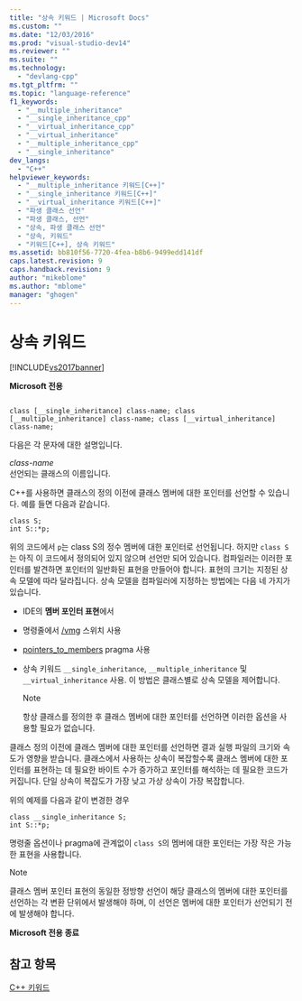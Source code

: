 ```yaml
---
title: "상속 키워드 | Microsoft Docs"
ms.custom: ""
ms.date: "12/03/2016"
ms.prod: "visual-studio-dev14"
ms.reviewer: ""
ms.suite: ""
ms.technology: 
  - "devlang-cpp"
ms.tgt_pltfrm: ""
ms.topic: "language-reference"
f1_keywords: 
  - "__multiple_inheritance"
  - "__single_inheritance_cpp"
  - "__virtual_inheritance_cpp"
  - "__virtual_inheritance"
  - "__multiple_inheritance_cpp"
  - "__single_inheritance"
dev_langs: 
  - "C++"
helpviewer_keywords: 
  - "__multiple_inheritance 키워드[C++]"
  - "__single_inheritance 키워드[C++]"
  - "__virtual_inheritance 키워드[C++]"
  - "파생 클래스 선언"
  - "파생 클래스, 선언"
  - "상속, 파생 클래스 선언"
  - "상속, 키워드"
  - "키워드[C++], 상속 키워드"
ms.assetid: bb810f56-7720-4fea-b8b6-9499edd141df
caps.latest.revision: 9
caps.handback.revision: 9
author: "mikeblome"
ms.author: "mblome"
manager: "ghogen"
---
```

# 상속 키워드
[!INCLUDE[vs2017banner](../assembler/inline/includes/vs2017banner.md)]

**Microsoft 전용**  
  
```  
  
class [__single_inheritance] class-name; class [__multiple_inheritance] class-name; class [__virtual_inheritance] class-name;  
```  
  
 다음은 각 문자에 대한 설명입니다.  
  
 *class\-name*  
 선언되는 클래스의 이름입니다.  
  
 C\+\+를 사용하면 클래스의 정의 이전에 클래스 멤버에 대한 포인터를 선언할 수 있습니다.  예를 들면 다음과 같습니다.  
  
```  
class S;  
int S::*p;  
```  
  
 위의 코드에서 `p`는 class S의 정수 멤버에 대한 포인터로 선언됩니다.  하지만 `class S`는 아직 이 코드에서 정의되어 있지 않으며 선언만 되어 있습니다.  컴파일러는 이러한 포인터를 발견하면 포인터의 일반화된 표현을 만들어야 합니다.  표현의 크기는 지정된 상속 모델에 따라 달라집니다.  상속 모델을 컴파일러에 지정하는 방법에는 다음 네 가지가 있습니다.  
  
-   IDE의 **멤버 포인터 표현**에서  
  
-   명령줄에서 [\/vmg](../build/reference/vmb-vmg-representation-method.md) 스위치 사용  
  
-   [pointers\_to\_members](../preprocessor/pointers-to-members.md) pragma 사용  
  
-   상속 키워드 `__single_inheritance`, `__multiple_inheritance` 및 `__virtual_inheritance` 사용.  이 방법은 클래스별로 상속 모델을 제어합니다.  
  
    > [!NOTE]
    >  항상 클래스를 정의한 후 클래스 멤버에 대한 포인터를 선언하면 이러한 옵션을 사용할 필요가 없습니다.  
  
 클래스 정의 이전에 클래스 멤버에 대한 포인터를 선언하면 결과 실행 파일의 크기와 속도가 영향을 받습니다.  클래스에서 사용하는 상속이 복잡할수록 클래스 멤버에 대한 포인터를 표현하는 데 필요한 바이트 수가 증가하고 포인터를 해석하는 데 필요한 코드가 커집니다.  단일 상속이 복잡도가 가장 낮고 가상 상속이 가장 복잡합니다.  
  
 위의 예제를 다음과 같이 변경한 경우  
  
```  
class __single_inheritance S;  
int S::*p;  
```  
  
 명령줄 옵션이나 pragma에 관계없이 `class S`의 멤버에 대한 포인터는 가장 작은 가능한 표현을 사용합니다.  
  
> [!NOTE]
>  클래스 멤버 포인터 표현의 동일한 정방향 선언이 해당 클래스의 멤버에 대한 포인터를 선언하는 각 변환 단위에서 발생해야 하며, 이 선언은 멤버에 대한 포인터가 선언되기 전에 발생해야 합니다.  
  
 **Microsoft 전용 종료**  
  
## 참고 항목  
 [C\+\+ 키워드](../cpp/keywords-cpp.md)